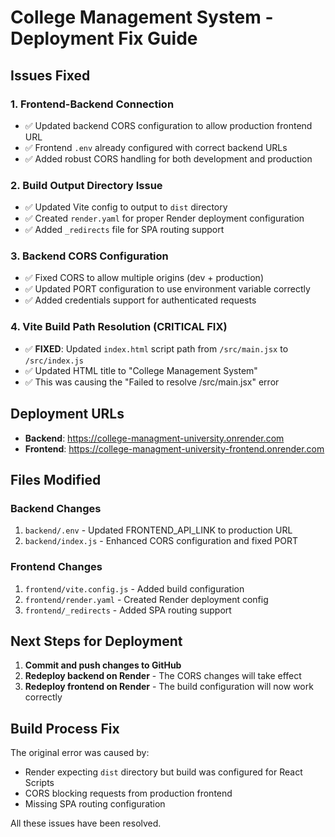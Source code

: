 # College Management System - Deployment Fix Guide

## Issues Fixed

### 1. Frontend-Backend Connection
- ✅ Updated backend CORS configuration to allow production frontend URL
- ✅ Frontend `.env` already configured with correct backend URLs
- ✅ Added robust CORS handling for both development and production

### 2. Build Output Directory Issue
- ✅ Updated Vite config to output to `dist` directory
- ✅ Created `render.yaml` for proper Render deployment configuration
- ✅ Added `_redirects` file for SPA routing support

### 3. Backend CORS Configuration
- ✅ Fixed CORS to allow multiple origins (dev + production)
- ✅ Updated PORT configuration to use environment variable correctly
- ✅ Added credentials support for authenticated requests

### 4. Vite Build Path Resolution (CRITICAL FIX)
- ✅ **FIXED**: Updated `index.html` script path from `/src/main.jsx` to `/src/index.js`
- ✅ Updated HTML title to "College Management System"
- ✅ This was causing the "Failed to resolve /src/main.jsx" error

## Deployment URLs
- **Backend**: https://college-managment-university.onrender.com
- **Frontend**: https://college-managment-university-frontend.onrender.com

## Files Modified

### Backend Changes
1. `backend/.env` - Updated FRONTEND_API_LINK to production URL
2. `backend/index.js` - Enhanced CORS configuration and fixed PORT

### Frontend Changes
1. `frontend/vite.config.js` - Added build configuration
2. `frontend/render.yaml` - Created Render deployment config
3. `frontend/_redirects` - Added SPA routing support

## Next Steps for Deployment

1. **Commit and push changes to GitHub**
2. **Redeploy backend on Render** - The CORS changes will take effect
3. **Redeploy frontend on Render** - The build configuration will now work correctly

## Build Process Fix
The original error was caused by:
- Render expecting `dist` directory but build was configured for React Scripts
- CORS blocking requests from production frontend
- Missing SPA routing configuration

All these issues have been resolved.
